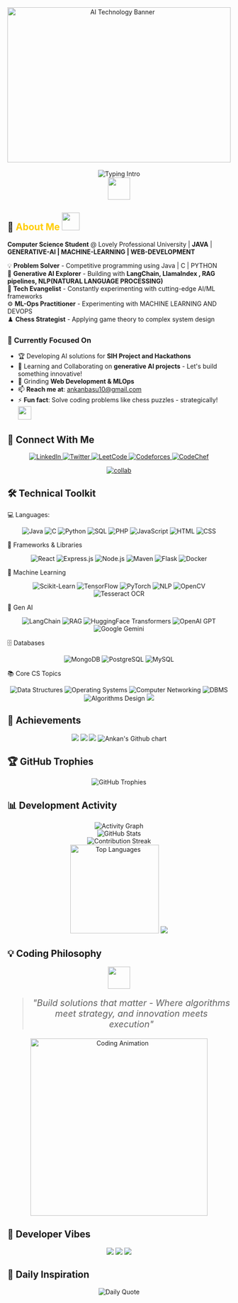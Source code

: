 <div align="center">
  <img src="https://wallpaperaccess.com/full/5927911.gif" width="100%" height="350" alt="AI Technology Banner">
  <br><br>
  <img src="https://readme-typing-svg.herokuapp.com?font=Poppins&weight=500&size=25&pause=1000&center=true&vCenter=true&width=700&lines=Hey+there!+I'm+Ankan+Basu+%F0%9F%91%8B;ML%2C+Gen-AI%2C+ComputerVision+%26+WebDev+Enthusiast+⚡;4x+Hackathon+Winner+%F0%9F%8F%86;Always+learning+%26+building!+%F0%9F%9A%80" alt="Typing Intro">
  <br>
  <img src="https://media.giphy.com/media/hvRJCLFzcasrR4ia7z/giphy.gif" width="50">
</div> 



## 🧠 <span style="color:#ffcc00;">About Me</span> <img src="https://media.giphy.com/media/L1R1tvI9svkIWwpVYr/giphy.gif" width="40">

**Computer Science Student** @ Lovely Professional University | **JAVA** | **GENERATIVE-AI | MACHINE-LEARNING | WEB-DEVELOPMENT**  

💡 **Problem Solver** -  Competitive programming using Java | C | PYTHON  
🤖 **Generative AI Explorer** - Building with **LangChain, LlamaIndex , RAG pipelines, NLP(NATURAL LANGUAGE PROCESSING)**  
🚀 **Tech Evangelist** - Constantly experimenting with cutting-edge AI/ML frameworks  
⚙️ **ML-Ops Practitioner** - Experimenting with MACHINE LEARNING AND DEVOPS  
♟️ **Chess Strategist** - Applying game theory to complex system design  

### 🔭 **Currently Focused On**
- 🏆 Developing AI solutions for **SIH Project and Hackathons**
- 🤝 Learning and Collaborating on **generative AI projects** - Let's build something innovative!  
- 🌱 Grinding **Web Development & MLOps**  
- 📫 **Reach me at**: ankanbasu10@gmail.com  
- ⚡ **Fun fact**: Solve coding problems like chess puzzles - strategically! <img src="https://media.giphy.com/media/WUlplcMpOCEmTGBtBW/giphy.gif" width="30">



## 🤝 **Connect With Me**

<p align="center"> 
  <a href="https://www.linkedin.com/in/ankan-basu-595152271" target="_blank"> <img src="https://img.shields.io/badge/LinkedIn-Professional-0A66C2?logo=linkedin&style=for-the-badge" alt="LinkedIn"> </a> 
  <a href="https://x.com/AnkanBasu02" target="_blank"> <img src="https://img.shields.io/badge/Twitter-Tech%20Thoughts-1DA1F2?logo=twitter&style=for-the-badge" alt="Twitter"> </a> 
  <a href="https://leetcode.com/u/ankanbasu10/" target="_blank"> <img src="https://img.shields.io/badge/LeetCode-Solutions-FFA116?logo=leetcode&style=for-the-badge" alt="LeetCode"> </a> 
  <a href="https://codeforces.com/profile/ankanbasu10" target="_blank"> <img src="https://img.shields.io/badge/Codeforces-Competitions-1F8ACB?logo=codeforces&style=for-the-badge" alt="Codeforces"> </a> 
  <a href="https://www.codechef.com/users/ankanbasu10" target="_blank"> <img src="https://img.shields.io/badge/CodeChef-Rated%20Coder-5B4638?logo=codechef&style=for-the-badge" alt="CodeChef"> </a> 
</p>

<p align="center">
  <a href="mailto:ankanbasu10@gmail.com">
    <img src="https://img.shields.io/badge/Let's Collaborate-FF69B4?style=for-the-badge&logo=Handshake&logoColor=white" alt="collab">
  </a>
</p>


## 🛠️ **Technical Toolkit**

💻 Languages:
<p align="center"> <img src="https://img.shields.io/badge/Java-ED8B00?logo=openjdk&logoColor=white" alt="Java"> <img src="https://img.shields.io/badge/C-00599C?logo=c&logoColor=white" alt="C"> <img src="https://img.shields.io/badge/Python-3776AB?logo=python&logoColor=white" alt="Python"> <img src="https://img.shields.io/badge/SQL-4479A1?logo=postgresql&logoColor=white" alt="SQL"> <img src="https://img.shields.io/badge/PHP-777BB4?logo=php&logoColor=white" alt="PHP"> <img src="https://img.shields.io/badge/JavaScript-F7DF1E?logo=javascript&logoColor=black" alt="JavaScript"> <img src="https://img.shields.io/badge/HTML-E34F26?logo=html5&logoColor=white" alt="HTML"> <img src="https://img.shields.io/badge/CSS-1572B6?logo=css3&logoColor=white" alt="CSS"> </p>
🧰 Frameworks & Libraries
<p align="center"> <img src="https://img.shields.io/badge/React-61DAFB?logo=react&logoColor=black" alt="React"> <img src="https://img.shields.io/badge/Express.js-000000?logo=express&logoColor=white" alt="Express.js"> <img src="https://img.shields.io/badge/Node.js-339933?logo=node.js&logoColor=white" alt="Node.js"> <img src="https://img.shields.io/badge/Maven-C71A36?logo=apache-maven&logoColor=white" alt="Maven"> <img src="https://img.shields.io/badge/Flask-000000?logo=flask&logoColor=white" alt="Flask"> <img src="https://img.shields.io/badge/Docker-2496ED?logo=docker&logoColor=white" alt="Docker"> </p>
🤖 Machine Learning
<p align="center"> <img src="https://img.shields.io/badge/Scikit--Learn-F7931E?logo=scikitlearn&logoColor=white" alt="Scikit-Learn"> <img src="https://img.shields.io/badge/TensorFlow-FF6F00?logo=tensorflow&logoColor=white" alt="TensorFlow"> <img src="https://img.shields.io/badge/PyTorch-EE4C2C?logo=pytorch&logoColor=white" alt="PyTorch"> <img src="https://img.shields.io/badge/NLP-4B8BBE?logo=spaCy&logoColor=white" alt="NLP"> <img src="https://img.shields.io/badge/OpenCV-5C3EE8?logo=opencv&logoColor=white" alt="OpenCV"> <img src="https://img.shields.io/badge/Tesseract_OCR-4285F4?logo=google&logoColor=white" alt="Tesseract OCR"> </p>
🤖 Gen AI
<p align="center"> <img src="https://img.shields.io/badge/LangChain-00ADD8?logo=langchain&logoColor=white" alt="LangChain"> <img src="https://img.shields.io/badge/RAG-6A5ACD?logo=readthedocs&logoColor=white" alt="RAG"> <img src="https://img.shields.io/badge/HuggingFace-FFBF00?logo=huggingface&logoColor=black" alt="HuggingFace Transformers"> <img src="https://img.shields.io/badge/OpenAI_GPT-412991?logo=openai&logoColor=white" alt="OpenAI GPT"> <img src="https://img.shields.io/badge/Google_Gemini-4285F4?logo=google&logoColor=white" alt="Google Gemini"> </p>
🗄️ Databases
<p align="center"> <img src="https://img.shields.io/badge/MongoDB-47A248?logo=mongodb&logoColor=white" alt="MongoDB"> <img src="https://img.shields.io/badge/PostgreSQL-4169E1?logo=postgresql&logoColor=white" alt="PostgreSQL"> <img src="https://img.shields.io/badge/MySQL-4479A1?logo=mysql&logoColor=white" alt="MySQL"> </p>
📚 Core CS Topics
<p align="center"> <img src="https://img.shields.io/badge/Data_Structures-4B0082?logo=codeforces&logoColor=white" alt="Data Structures"> <img src="https://img.shields.io/badge/Operating_Systems-008080?logo=linux&logoColor=white" alt="Operating Systems"> <img src="https://img.shields.io/badge/Computer_Networking-FF6347?logo=cisco&logoColor=white" alt="Computer Networking"> <img src="https://img.shields.io/badge/Database(DBMS)-8A2BE2?logo=sqlite&logoColor=white" alt="DBMS"> <img src="https://img.shields.io/badge/Algorithms_Design-DC143C?logo=geeksforgeeks&logoColor=white" alt="Algorithms Design"> <img src="https://capsule-render.vercel.app/api?type=waving&color=0:A8E6CF,100:DCEDC1&height=120&section=header&text=🚀%20My%20Technical%20Stack&fontSize=28&fontColor=000000&animation=fadeIn"/>



</p>


## 🏅 Achievements

<p align="center">
  <img src="https://github-profile-summary-cards.vercel.app/api/cards/profile-details?username=ankan123basu&theme=monokai" />
  <img src="https://github-profile-summary-cards.vercel.app/api/cards/repos-per-language?username=ankan123basu&theme=monokai" />
  <img src="https://github-profile-summary-cards.vercel.app/api/cards/most-commit-language?username=ankan123basu&theme=monokai" />
  <img src="https://ghchart.rshah.org/ankan123basu" alt="Ankan's Github chart" />
</p>


## 🏆 **GitHub Trophies**

<p align="center">
  <img src="https://github-profile-trophy.vercel.app/?username=ankan123basu&theme=radical&column=4&margin-w=5" alt="GitHub Trophies" />
</p>



## 📊 **Development Activity**

<div align="center">
  <img src="https://github-readme-activity-graph.vercel.app/graph?username=ankan123basu&theme=react-dark&area=true&hide_border=true" alt="Activity Graph">
  <br>
  <img src="https://github-readme-stats.vercel.app/api?username=ankan123basu&show_icons=true&theme=vision-friendly-dark&include_all_commits=true" alt="GitHub Stats">
  <br>
  <img src="https://github-readme-streak-stats.herokuapp.com/?user=ankan123basu&theme=vision-friendly-dark" alt="Contribution Streak">
  <br>
  <img src="https://github-readme-stats.vercel.app/api/top-langs?username=ankan123basu&layout=compact&theme=vision-friendly-dark&langs_count=8" alt="Top Languages" height="200">
  <img src="https://capsule-render.vercel.app/api?type=waving&color=gradient&height=100&section=footer"/>
</div>







## 💡 **Coding Philosophy**
<div align="center">
  <img src="https://media.giphy.com/media/3o6Zt6ML6BklcajjsA/giphy.gif" width="50">
  <blockquote style="font-size: 20px; font-style: italic;">
    "Build solutions that matter - Where algorithms meet strategy, and innovation meets execution"
  </blockquote>
  <img src="https://media.giphy.com/media/qgQUggAC3Pfv687qPC/giphy.gif" width="400" alt="Coding Animation">
</div>



## 💬 Developer Vibes

<p align="center">
  <img src="https://img.shields.io/badge/Code-is%20like%20humor-blueviolet?style=for-the-badge">
  <img src="https://img.shields.io/badge/Stay-curious-red?style=for-the-badge">
  <img src="https://img.shields.io/badge/Keep shipping-fastgreen?style=for-the-badge">
</p>



## 🌟 **Daily Inspiration**

<div align="center">
  <img src="https://quotes-github-readme.vercel.app/api?type=horizontal&theme=radical" alt="Daily Quote">
</div>
